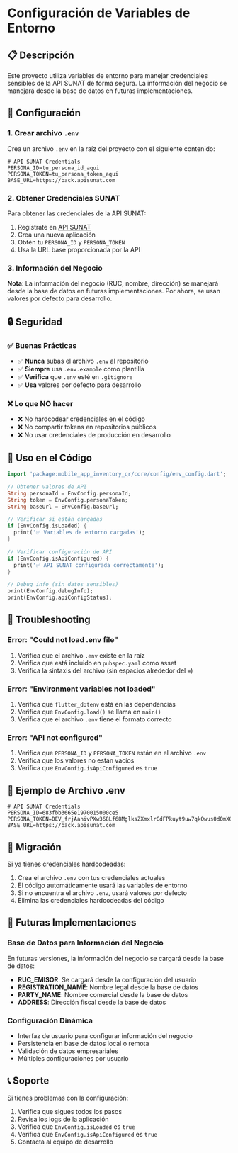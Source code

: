 # Configuración de Variables de Entorno

## 📋 Descripción

Este proyecto utiliza variables de entorno para manejar credenciales sensibles de la API SUNAT de forma segura. La información del negocio se manejará desde la base de datos en futuras implementaciones.

## 🔧 Configuración

### 1. Crear archivo `.env`

Crea un archivo `.env` en la raíz del proyecto con el siguiente contenido:

```env
# API SUNAT Credentials
PERSONA_ID=tu_persona_id_aqui
PERSONA_TOKEN=tu_persona_token_aqui
BASE_URL=https://back.apisunat.com
```

### 2. Obtener Credenciales SUNAT

Para obtener las credenciales de la API SUNAT:

1. Regístrate en [API SUNAT](https://apisunat.com)
2. Crea una nueva aplicación
3. Obtén tu `PERSONA_ID` y `PERSONA_TOKEN`
4. Usa la URL base proporcionada por la API

### 3. Información del Negocio

**Nota**: La información del negocio (RUC, nombre, dirección) se manejará desde la base de datos en futuras implementaciones. Por ahora, se usan valores por defecto para desarrollo.

## 🔒 Seguridad

### ✅ Buenas Prácticas

- ✅ **Nunca** subas el archivo `.env` al repositorio
- ✅ **Siempre** usa `.env.example` como plantilla
- ✅ **Verifica** que `.env` esté en `.gitignore`
- ✅ **Usa** valores por defecto para desarrollo

### ❌ Lo que NO hacer

- ❌ No hardcodear credenciales en el código
- ❌ No compartir tokens en repositorios públicos
- ❌ No usar credenciales de producción en desarrollo

## 🚀 Uso en el Código

```dart
import 'package:mobile_app_inventory_qr/core/config/env_config.dart';

// Obtener valores de API
String personaId = EnvConfig.personaId;
String token = EnvConfig.personaToken;
String baseUrl = EnvConfig.baseUrl;

// Verificar si están cargadas
if (EnvConfig.isLoaded) {
  print('✅ Variables de entorno cargadas');
}

// Verificar configuración de API
if (EnvConfig.isApiConfigured) {
  print('✅ API SUNAT configurada correctamente');
}

// Debug info (sin datos sensibles)
print(EnvConfig.debugInfo);
print(EnvConfig.apiConfigStatus);
```

## 🐛 Troubleshooting

### Error: "Could not load .env file"

1. Verifica que el archivo `.env` existe en la raíz
2. Verifica que está incluido en `pubspec.yaml` como asset
3. Verifica la sintaxis del archivo (sin espacios alrededor del `=`)

### Error: "Environment variables not loaded"

1. Verifica que `flutter_dotenv` está en las dependencias
2. Verifica que `EnvConfig.load()` se llama en `main()`
3. Verifica que el archivo `.env` tiene el formato correcto

### Error: "API not configured"

1. Verifica que `PERSONA_ID` y `PERSONA_TOKEN` están en el archivo `.env`
2. Verifica que los valores no están vacíos
3. Verifica que `EnvConfig.isApiConfigured` es `true`

## 📝 Ejemplo de Archivo .env

```env
# API SUNAT Credentials
PERSONA_ID=683fbb3665e1970015000ce5
PERSONA_TOKEN=DEV_frjAanivPXw368Lf68MglksZXmxlrGdFPkuyt9uw7qkQwus0d0mX0wp4pvRKG1GB
BASE_URL=https://back.apisunat.com
```

## 🔄 Migración

Si ya tienes credenciales hardcodeadas:

1. Crea el archivo `.env` con tus credenciales actuales
2. El código automáticamente usará las variables de entorno
3. Si no encuentra el archivo `.env`, usará valores por defecto
4. Elimina las credenciales hardcodeadas del código

## 🔮 Futuras Implementaciones

### Base de Datos para Información del Negocio

En futuras versiones, la información del negocio se cargará desde la base de datos:

- **RUC_EMISOR**: Se cargará desde la configuración del usuario
- **REGISTRATION_NAME**: Nombre legal desde la base de datos
- **PARTY_NAME**: Nombre comercial desde la base de datos  
- **ADDRESS**: Dirección fiscal desde la base de datos

### Configuración Dinámica

- Interfaz de usuario para configurar información del negocio
- Persistencia en base de datos local o remota
- Validación de datos empresariales
- Múltiples configuraciones por usuario

## 📞 Soporte

Si tienes problemas con la configuración:

1. Verifica que sigues todos los pasos
2. Revisa los logs de la aplicación
3. Verifica que `EnvConfig.isLoaded` es `true`
4. Verifica que `EnvConfig.isApiConfigured` es `true`
5. Contacta al equipo de desarrollo 